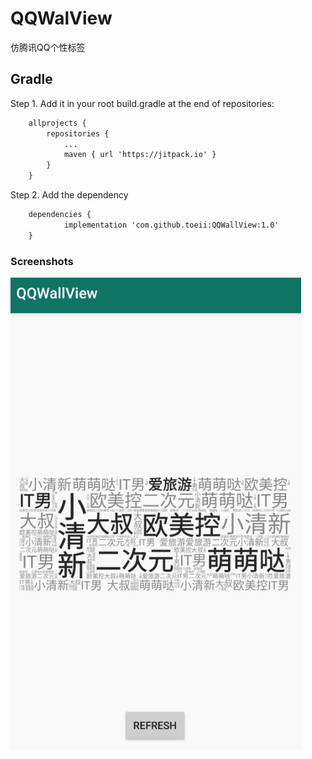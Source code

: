 # QQWalView
仿腾讯QQ个性标签

## Gradle
Step 1. Add it in your root build.gradle at the end of repositories:

```XML
    allprojects {
        repositories {
            ...
            maven { url 'https://jitpack.io' }
        }
    }
```
Step 2. Add the dependency

```XML
    dependencies {
            implementation 'com.github.toeii:QQWallView:1.0'
    }
```

### Screenshots

![](https://github.com/toeii/QQWallView/blob/master/demo.png)

